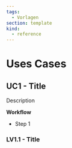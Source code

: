 ```yaml
---
tags:
  - Vorlagen
section: template
kind:
  - reference
---
```


# Uses Cases

## UC1 - Title

Description

**Workflow**

- Step 1

### LV1.1 - Title
